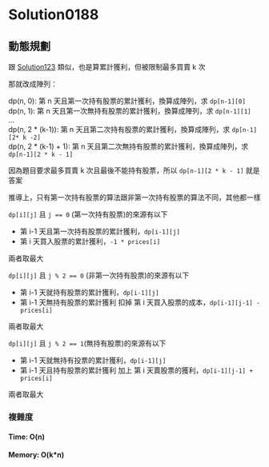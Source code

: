 # Solution0188

## 動態規劃

跟 [Solution123](../Solution0101_0150/Solution0123.md) 類似，也是算累計獲利，但被限制最多買賣 k 次

那就改成陣列：

dp(n, 0): 第 n 天且第一次持有股票的累計獲利，換算成陣列，求 `dp[n-1][0]`  
dp(n, 1): 第 n 天且第一次無持有股票的累計獲利，換算成陣列，求 `dp[n-1][1]`  
...  
dp(n, 2 * (k-1)): 第 n 天且第二次持有股票的累計獲利，換算成陣列，求 `dp[n-1][2* k -2]`  
dp(n, 2 * (k-1) + 1): 第 n 天且第二次無持有股票的累計獲利，換算成陣列，求 `dp[n-1][2 * k - 1]`

因為題目要求最多買賣 k 次且最後不能持有股票，所以 `dp[n-1][2 * k - 1]` 就是答案

推導上，只有第一次持有股票的算法跟非第一次持有股票的算法不同，其他都一樣

`dp[i][j]` 且 `j == 0` (第一次持有股票)的來源有以下
- 第 i-1 天且第一次持有股票的累計獲利，`dp[i-1][j]`
- 第 i 天買入股票的累計獲利，`-1 * prices[i]`

兩者取最大

`dp[i][j]` 且 `j % 2 == 0` (非第一次持有股票)的來源有以下
- 第 i-1 天就持有股票的累計獲利，`dp[i-1][j]`
- 第 i-1 天無持有股票的累計獲利 扣掉 第 i 天買入股票的成本，`dp[i-1][j-1] - prices[i]`

兩者取最大

`dp[i][j]` 且 `j % 2 == 1`(無持有股票)的來源有以下
- 第 i-1 天就無持有投票的累計獲利，`dp[i-1][j]`
- 第 i-1 天且持有股票的累計獲利 加上 第 i 天賣股票的獲利，`dp[i-1][j-1] + prices[i]`

兩者取最大

### 複雜度

#### Time: O(n)

#### Memory: O(k*n)